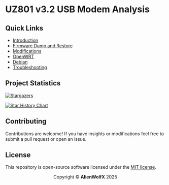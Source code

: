 # UZ801 v3.2 USB Modem Analysis

## Quick Links

- [Introduction](https://github.com/AlienWolfX/UZ801-USB_MODEM/wiki/Introduction)
- [Firmware Dump and Restore](<https://github.com/AlienWolfX/UZ801-USB_MODEM/wiki/Firmware(Dump_and_Restore)>)
- [Modifications](https://github.com/AlienWolfX/UZ801-USB_MODEM/wiki/Modifications)
- [OpenWRT](https://github.com/AlienWolfX/UZ801-USB_MODEM/wiki/OpenWRT)
- [Debian](https://github.com/AlienWolfX/UZ801-USB_MODEM/wiki/Debian)
- [Troubleshooting](https://github.com/AlienWolfX/UZ801-USB_MODEM/wiki/Troubleshooting)

## Project Statistics

[![Stargazers](https://reporoster.com/stars/AlienWolfX/UZ801-USB-MODEM)](https://github.com/AlienWolfX/UZ801-USB-MODEM/stargazers)

<a href="https://www.star-history.com/#AlienWolfX/UZ801-USB-MODEM&Date">
    <picture>
        <source media="(prefers-color-scheme: dark)" srcset="https://api.star-history.com/svg?repos=AlienWolfX/UZ801-USB-MODEM&type=Date&theme=dark" />
        <source media="(prefers-color-scheme: light)" srcset="https://api.star-history.com/svg?repos=AlienWolfX/UZ801-USB-MODEM&type=Date" />
        <img alt="Star History Chart" src="https://api.star-history.com/svg?repos=AlienWolfX/UZ801-USB-MODEM&type=Date" />
    </picture>
</a>

## Contributing

Contributions are welcome! If you have insights or modifications feel free to submit a pull request or open an issue.

## License

This repository is open-source software licensed under the [MIT license](https://opensource.org/licenses/MIT).

<p align="center">Copyright © <b>AlienWolfX</b> 2025</p>
